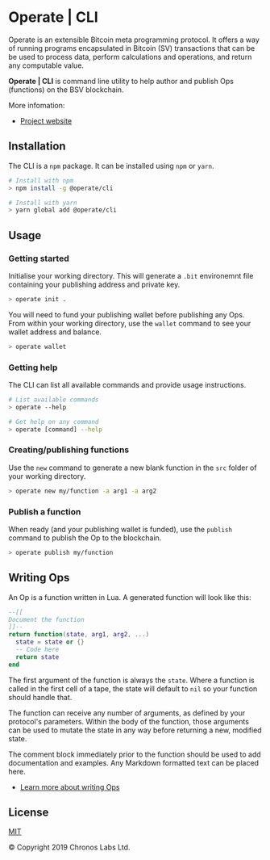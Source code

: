 # Operate | CLI

Operate is an extensible Bitcoin meta programming protocol. It offers a way of running programs encapsulated in Bitcoin (SV) transactions that can be be used to process data, perform calculations and operations, and return any computable value.

**Operate | CLI** is command line utility to help author and publish Ops (functions) on the BSV blockchain.

More infomation:

* [Project website](https://www.operatebsv.org)

## Installation

The CLI is a `npm` package. It can be installed using `npm` or `yarn`.

```bash
# Install with npm
> npm install -g @operate/cli

# Install with yarn
> yarn global add @operate/cli
```

## Usage

### Getting started

Initialise your working directory. This will generate a `.bit` environemnt file containing your publishing address and private key.

```bash
> operate init .
```

You will need to fund your publishing wallet before publishing any Ops. From within your working directory, use the `wallet` command to see your wallet address and balance.

```bash
> operate wallet
```

### Getting help

The CLI can list all available commands and provide usage instructions.

```bash
# List available commands
> operate --help 

# Get help on any command
> operate [command] --help
```

### Creating/publishing functions

Use the `new` command to generate a new blank function in the `src` folder of your working directory.

```bash
> operate new my/function -a arg1 -a arg2
```

### Publish a function

When ready (and your publishing wallet is funded), use the `publish` command to publish the Op to the blockchain.


```bash
> operate publish my/function
```

## Writing Ops

An Op is a function written in Lua. A generated function will look like this:

```lua
--[[
Document the function
]]--
return function(state, arg1, arg2, ...)
  state = state or {}
  -- Code here
  return state
end
```

The first argument of the function is always the `state`. Where a function is called in the first cell of a tape, the state will default to `nil` so your function should handle that.

The function can receive any number of arguments, as defined by your protocol's parameters. Within the body of the function, those arguments can be used to mutate the state in any way before returning a new, modified state.

The comment block immediately prior to the function should be used to add documentation and examples. Any Markdown formatted text can be placed here.

* [Learn more about writing Ops](https://www.operatebsv.org/docs)

## License

[MIT](https://github.com/operate-bsv/op_cli/blob/master/LICENSE.md)

© Copyright 2019 Chronos Labs Ltd.
